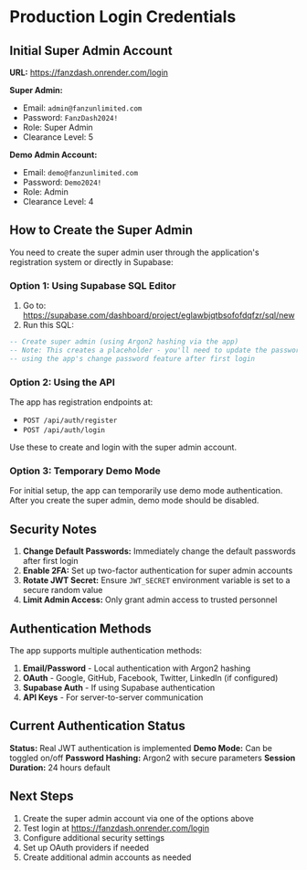 # Production Login Credentials

## Initial Super Admin Account

**URL:** https://fanzdash.onrender.com/login

**Super Admin:**
- Email: `admin@fanzunlimited.com`
- Password: `FanzDash2024!`
- Role: Super Admin
- Clearance Level: 5

**Demo Admin Account:**
- Email: `demo@fanzunlimited.com`
- Password: `Demo2024!`
- Role: Admin
- Clearance Level: 4

## How to Create the Super Admin

You need to create the super admin user through the application's registration system or directly in Supabase:

### Option 1: Using Supabase SQL Editor

1. Go to: https://supabase.com/dashboard/project/eglawbjqtbsofofdqfzr/sql/new
2. Run this SQL:

```sql
-- Create super admin (using Argon2 hashing via the app)
-- Note: This creates a placeholder - you'll need to update the password hash
-- using the app's change password feature after first login
```

### Option 2: Using the API

The app has registration endpoints at:
- `POST /api/auth/register`
- `POST /api/auth/login`

Use these to create and login with the super admin account.

### Option 3: Temporary Demo Mode

For initial setup, the app can temporarily use demo mode authentication. After you create the super admin, demo mode should be disabled.

## Security Notes

1. **Change Default Passwords:** Immediately change the default passwords after first login
2. **Enable 2FA:** Set up two-factor authentication for super admin accounts
3. **Rotate JWT Secret:** Ensure `JWT_SECRET` environment variable is set to a secure random value
4. **Limit Admin Access:** Only grant admin access to trusted personnel

## Authentication Methods

The app supports multiple authentication methods:

1. **Email/Password** - Local authentication with Argon2 hashing
2. **OAuth** - Google, GitHub, Facebook, Twitter, LinkedIn (if configured)
3. **Supabase Auth** - If using Supabase authentication
4. **API Keys** - For server-to-server communication

## Current Authentication Status

**Status:** Real JWT authentication is implemented
**Demo Mode:** Can be toggled on/off
**Password Hashing:** Argon2 with secure parameters
**Session Duration:** 24 hours default

## Next Steps

1. Create the super admin account via one of the options above
2. Test login at https://fanzdash.onrender.com/login
3. Configure additional security settings
4. Set up OAuth providers if needed
5. Create additional admin accounts as needed

